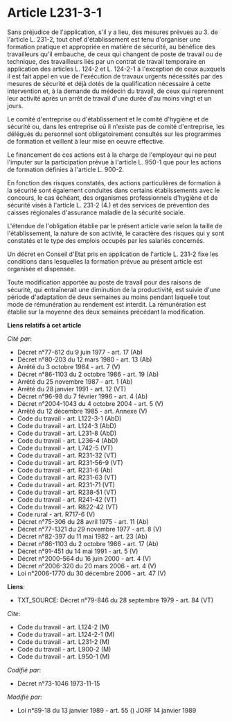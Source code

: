 # Article L231-3-1

Sans préjudice de l'application, s'il y a lieu, des mesures prévues au 3. de l'article L. 231-2, tout chef d'établissement
est tenu d'organiser une formation pratique et appropriée en matière de sécurité, au bénéfice des travailleurs qu'il
embauche, de ceux qui changent de poste de travail ou de technique, des travailleurs liés par un contrat de travail
temporaire en application des articles L. 124-2 et L. 124-2-1 à l'exception de ceux auxquels il est fait appel en vue de
l'exécution de travaux urgents nécessités par des mesures de sécurité et déjà dotés de la qualification nécessaire à cette
intervention et, à la demande du médecin du travail, de ceux qui reprennent leur activité après un arrêt de travail d'une
durée d'au moins vingt et un jours.

Le comité d'entreprise ou d'établissement et le comité d'hygiène et de sécurité ou, dans les entreprise où il n'existe pas de
comité d'entreprise, les délégués du personnel sont obligatoirement consultés sur les programmes de formation et veillent à
leur mise en oeuvre effective.

Le financement de ces actions est à la charge de l'employeur qui ne peut l'imputer sur la participation prévue à l'article L.
950-1 que pour les actions de formation définies à l'article L. 900-2.

En fonction des risques constatés, des actions particulières de formation à la sécurité sont également conduites dans
certains établissements avec le concours, le cas échéant, des organismes professionnels d'hygiène et de sécurité visés à
l'article L. 231-2 (4.) et des services de prévention des caisses régionales d'assurance maladie de la sécurité sociale.

L'étendue de l'obligation établie par le présent article varie selon la taille de l'établissement, la nature de son activité,
le caractère des risques qui y sont constatés et le type des emplois occupés par les salariés concernés.

Un décret en Conseil d'Etat pris en application de l'article L. 231-2 fixe les conditions dans lesquelles la formation prévue
au présent article est organisée et dispensée.

Toute modification apportée au poste de travail pour des raisons de sécurité, qui entraînerait une diminution de la
productivité, est suivie d'une période d'adaptation de deux semaines au moins pendant laquelle tout mode de rémunération au
rendement est interdit. La rémunération est établie sur la moyenne des deux semaines précédant la modification.

**Liens relatifs à cet article**

_Cité par_:

  - Décret n°77-612 du 9 juin 1977 - art. 17 (Ab)
  - Décret n°80-203 du 12 mars 1980 - art. 13 (Ab)
  - Arrêté du 3 octobre 1984 - art. 7 (V)
  - Décret n°86-1103 du 2 octobre 1986 - art. 19 (Ab)
  - Arrêté du 25 novembre 1987 - art. 1 (Ab)
  - Arrêté du 28 janvier 1991 - art. 12 (VT)
  - Décret n°96-98 du 7 février 1996 - art. 4 (Ab)
  - Décret n°2004-1043 du 4 octobre 2004 - art. 5 (V)
  - Arrêté du 12 décembre 1985 - art. Annexe (V)
  - Code du travail - art. L122-3-1 (AbD)
  - Code du travail - art. L124-3 (AbD)
  - Code du travail - art. L231-8 (AbD)
  - Code du travail - art. L236-4 (AbD)
  - Code du travail - art. L742-5 (VT)
  - Code du travail - art. R231-32 (VT)
  - Code du travail - art. R231-56-9 (VT)
  - Code du travail - art. R231-6 (Ab)
  - Code du travail - art. R231-63 (VT)
  - Code du travail - art. R231-71 (VT)
  - Code du travail - art. R238-51 (VT)
  - Code du travail - art. R241-42 (VT)
  - Code du travail - art. R822-42 (VT)
  - Code rural - art. R717-6 (V)
  - Décret n°75-306 du 28 avril 1975 - art. 11 (Ab)
  - Décret n°77-1321 du 29 novembre 1977 - art. 8 (V)
  - Décret n°82-397 du 11 mai 1982 - art. 23 (Ab)
  - Décret n°86-1103 du 2 octobre 1986 - art. 17 (Ab)
  - Décret n°91-451 du 14 mai 1991 - art. 5 (V)
  - Décret n°2000-564 du 16 juin 2000 - art. 4 (V)
  - Décret n°2006-320 du 20 mars 2006 - art. 4 (V)
  - Loi n°2006-1770 du 30 décembre 2006 - art. 47 (V)

**Liens**:

  - TXT_SOURCE: Décret n°79-846 du 28 septembre 1979 - art. 84 (VT)

_Cite_:

  - Code du travail - art. L124-2 (M)
  - Code du travail - art. L124-2-1 (M)
  - Code du travail - art. L231-2 (M)
  - Code du travail - art. L900-2 (M)
  - Code du travail - art. L950-1 (M)

_Codifié par_:

  - Décret n°73-1046 1973-11-15

_Modifié par_:

  - Loi n°89-18 du 13 janvier 1989 - art. 55 () JORF 14 janvier 1989
